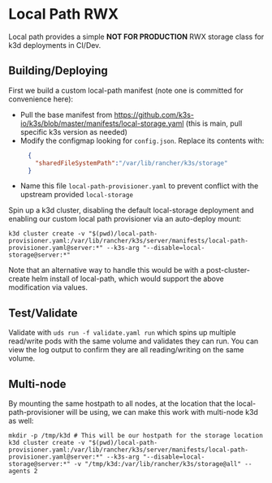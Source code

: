 # Local Path RWX

Local path provides a simple **NOT FOR PRODUCTION** RWX storage class for k3d deployments in CI/Dev.

## Building/Deploying

First we build a custom local-path manifest (note one is committed for convenience here):
- Pull the base manifest from https://github.com/k3s-io/k3s/blob/master/manifests/local-storage.yaml (this is main, pull specific k3s version as needed)
- Modify the configmap looking for `config.json`. Replace its contents with:
  ```json
    {
      "sharedFileSystemPath":"/var/lib/rancher/k3s/storage"
    }
  ```
- Name this file `local-path-provisioner.yaml` to prevent conflict with the upstream provided `local-storage`

Spin up a k3d cluster, disabling the default local-storage deployment and enabling our custom local path provisioner via an auto-deploy mount:
```console
k3d cluster create -v "$(pwd)/local-path-provisioner.yaml:/var/lib/rancher/k3s/server/manifests/local-path-provisioner.yaml@server:*" --k3s-arg "--disable=local-storage@server:*"
```

Note that an alternative way to handle this would be with a post-cluster-create helm install of local-path, which would support the above modification via values.

## Test/Validate

Validate with `uds run -f validate.yaml run` which spins up multiple read/write pods with the same volume and validates they can run. You can view the log output to confirm they are all reading/writing on the same volume.

## Multi-node

By mounting the same hostpath to all nodes, at the location that the local-path-provisioner will be using, we can make this work with multi-node k3d as well:
```console
mkdir -p /tmp/k3d # This will be our hostpath for the storage location
k3d cluster create -v "$(pwd)/local-path-provisioner.yaml:/var/lib/rancher/k3s/server/manifests/local-path-provisioner.yaml@server:*" --k3s-arg "--disable=local-storage@server:*" -v "/tmp/k3d:/var/lib/rancher/k3s/storage@all" --agents 2
```
